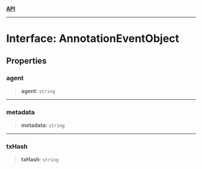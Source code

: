 [**API**](../../../README.md)

***

# Interface: AnnotationEventObject

## Properties

### agent

> **agent**: `string`

***

### metadata

> **metadata**: `string`

***

### txHash

> **txHash**: `string`
